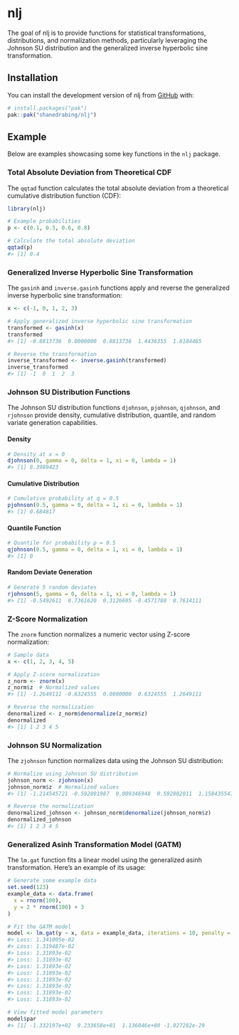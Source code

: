 
<!-- README.md is generated from README.Rmd. Please edit that file -->

# nlj

<!-- badges: start -->
<!-- badges: end -->

The goal of nlj is to provide functions for statistical transformations,
distributions, and normalization methods, particularly leveraging the
Johnson SU distribution and the generalized inverse hyperbolic sine
transformation.

## Installation

You can install the development version of nlj from
[GitHub](https://github.com/) with:

``` r
# install.packages("pak")
pak::pak("shanedrabing/nlj")
```

## Example

Below are examples showcasing some key functions in the `nlj` package.

### Total Absolute Deviation from Theoretical CDF

The `qqtad` function calculates the total absolute deviation from a
theoretical cumulative distribution function (CDF):

``` r
library(nlj)

# Example probabilities
p <- c(0.1, 0.3, 0.6, 0.8)

# Calculate the total absolute deviation
qqtad(p)
#> [1] 0.4
```

### Generalized Inverse Hyperbolic Sine Transformation

The `gasinh` and `inverse.gasinh` functions apply and reverse the
generalized inverse hyperbolic sine transformation:

``` r
x <- c(-1, 0, 1, 2, 3)

# Apply generalized inverse hyperbolic sine transformation
transformed <- gasinh(x)
transformed
#> [1] -0.8813736  0.0000000  0.8813736  1.4436355  1.8184465

# Reverse the transformation
inverse_transformed <- inverse.gasinh(transformed)
inverse_transformed
#> [1] -1  0  1  2  3
```

### Johnson SU Distribution Functions

The Johnson SU distribution functions `djohnson`, `pjohnson`,
`qjohnson`, and `rjohnson` provide density, cumulative distribution,
quantile, and random variate generation capabilities.

#### Density

``` r
# Density at x = 0
djohnson(0, gamma = 0, delta = 1, xi = 0, lambda = 1)
#> [1] 0.3989423
```

#### Cumulative Distribution

``` r
# Cumulative probability at q = 0.5
pjohnson(0.5, gamma = 0, delta = 1, xi = 0, lambda = 1)
#> [1] 0.684817
```

#### Quantile Function

``` r
# Quantile for probability p = 0.5
qjohnson(0.5, gamma = 0, delta = 1, xi = 0, lambda = 1)
#> [1] 0
```

#### Random Deviate Generation

``` r
# Generate 5 random deviates
rjohnson(5, gamma = 0, delta = 1, xi = 0, lambda = 1)
#> [1] -0.5492611  0.7361620  0.3126695 -0.4571788  0.7614111
```

### Z-Score Normalization

The `znorm` function normalizes a numeric vector using Z-score
normalization:

``` r
# Sample data
x <- c(1, 2, 3, 4, 5)

# Apply Z-score normalization
z_norm <- znorm(x)
z_norm$z  # Normalized values
#> [1] -1.2649111 -0.6324555  0.0000000  0.6324555  1.2649111

# Reverse the normalization
denormalized <- z_norm$denormalize(z_norm$z)
denormalized
#> [1] 1 2 3 4 5
```

### Johnson SU Normalization

The `zjohnson` function normalizes data using the Johnson SU
distribution:

``` r
# Normalize using Johnson SU distribution
johnson_norm <- zjohnson(x)
johnson_norm$z  # Normalized values
#> [1] -1.214545721 -0.592801987  0.009346948  0.592802011  1.158435547

# Reverse the normalization
denormalized_johnson <- johnson_norm$denormalize(johnson_norm$z)
denormalized_johnson
#> [1] 1 2 3 4 5
```

### Generalized Asinh Transformation Model (GATM)

The `lm.gat` function fits a linear model using the generalized asinh
transformation. Here’s an example of its usage:

``` r
# Generate some example data
set.seed(123)
example_data <- data.frame(
  x = rnorm(100),
  y = 2 * rnorm(100) + 3
)

# Fit the GATM model
model <- lm.gat(y ~ x, data = example_data, iterations = 10, penalty = 1e-6, verbose = TRUE)
#> Loss: 1.341005e-02
#> Loss: 1.319487e-02
#> Loss: 1.31893e-02
#> Loss: 1.31893e-02
#> Loss: 1.31893e-02
#> Loss: 1.31893e-02
#> Loss: 1.31893e-02
#> Loss: 1.31893e-02
#> Loss: 1.31893e-02
#> Loss: 1.31893e-02

# View fitted model parameters
model$par
#> [1] -1.332197e+02  9.233658e+01  1.136046e+00 -1.027282e-29
```
